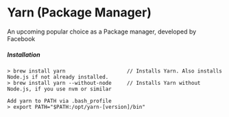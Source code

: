# Yarn \(Package Manager\)

An upcoming popular choice as a Package manager, developed by Facebook

##### Installation

```
> brew install yarn                    // Installs Yarn. Also installs Node.js if not already installed.
> brew install yarn --without-node     // Installs Yarn without Node.js, if you use nvm or similar

Add yarn to PATH via .bash_profile
> export PATH="$PATH:/opt/yarn-[version]/bin"
```



